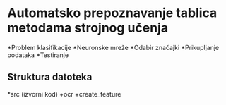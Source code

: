 Automatsko prepoznavanje tablica metodama strojnog učenja
=================

*Problem klasifikacije
*Neuronske mreže
*Odabir značajki
*Prikupljanje podataka
*Testiranje

## Struktura datoteka

*src (izvorni kod)
 +ocr
 +create_feature
